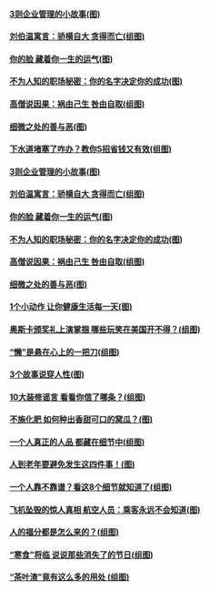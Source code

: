 #### [3则企业管理的小故事(图)](../pages/p8/1002000.md?t=04010704) 
#### [刘伯温寓言：骄横自大 贪得而亡(组图)](../pages/p8/1002059.md?t=04010704) 
#### [你的脸 藏着你一生的运气(图)](../pages/p8/1002003.md?t=04010704) 
#### [不为人知的职场秘密：你的名字决定你的成功(图)](../pages/p8/1001991.md?t=04010704) 
#### [高僧说因果：祸由己生 咎由自取(组图)](../pages/p8/1002017.md?t=04010704) 
#### [细微之处的善与恶(图)](../pages/p8/1001519.md?t=04010704) 
#### [下水道堵塞了咋办？教你5招省钱又有效(组图)](../pages/p8/1002083.md?t=04010704) 
#### [3则企业管理的小故事(图)](../pages/p8/1002000.md?t=04010704) 
#### [刘伯温寓言：骄横自大 贪得而亡(组图)](../pages/p8/1002059.md?t=04010704) 
#### [你的脸 藏着你一生的运气(图)](../pages/p8/1002003.md?t=04010704) 
#### [不为人知的职场秘密：你的名字决定你的成功(图)](../pages/p8/1001991.md?t=04010704) 
#### [高僧说因果：祸由己生 咎由自取(组图)](../pages/p8/1002017.md?t=04010704) 
#### [细微之处的善与恶(图)](../pages/p8/1001519.md?t=04010704) 
#### [1个小动作 让你健康生活每一天(图)](../pages/p8/1001768.md?t=04010704) 
#### [奥斯卡颁奖礼上演掌掴 哪些玩笑在美国开不得？(组图)](../pages/p8/1001931.md?t=04010704) 
#### [“懒”是悬在心上的一把刀(组图)](../pages/p8/1001917.md?t=04010704) 
#### [3个故事说穿人性(图)](../pages/p8/1001523.md?t=04010704) 
#### [10大装修谣言 看看你信了哪条？(组图)](../pages/p8/1001479.md?t=04010704) 
#### [不施化肥 如何种出香甜可口的窝瓜？(图)](../pages/p8/1001864.md?t=04010704) 
#### [一个人真正的人品&nbsp;都藏在细节中(组图)](../pages/p8/1001530.md?t=04010704) 
#### [人到老年要避免发生这四件事！(图)](../pages/p8/1001766.md?t=04010704) 
#### [一个人靠不靠谱？看这8个细节就知道了(组图)](../pages/p8/1001368.md?t=04010704) 
#### [飞机坠毁的惊人真相 航空人员：乘客永远不会知道(图)](../pages/p8/1001515.md?t=04010704) 
#### [人的福分都是怎么来的？(组图)](../pages/p8/1001611.md?t=04010704) 
#### [“寒食”将临 说说那些消失了的节日(组图)](../pages/p8/1001597.md?t=04010704) 
#### [“茶叶渣”竟有这么多的用处 (组图)](../pages/p8/1001604.md?t=04010704) 
